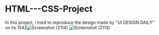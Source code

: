 # HTML---CSS-Project
In this project, i tried to reproduce the design made by "UI DESIGN DAILY" on its 1542![Screenshot (2114)](https://user-images.githubusercontent.com/55003086/189181832-899602fe-84e3-41ba-8eb7-039c16fb7c82.png)
![Screenshot (2113)](https://user-images.githubusercontent.com/55003086/189181840-d8d9bdc5-f13f-43dd-a822-adec4074ab38.png)
